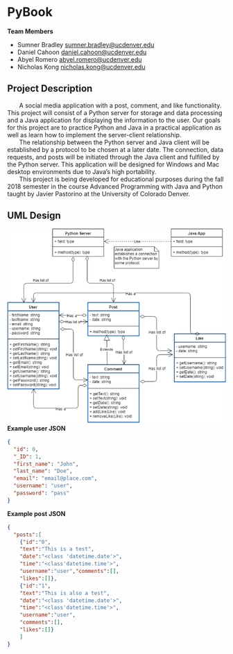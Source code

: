 # PyBook
**Team Members**
  * Sumner Bradley  sumner.bradley@ucdenver.edu
  * Daniel Cahoon	  daniel.cahoon@ucdenver.edu
  * Abyel Romero		abyel.romero@ucdenver.edu
  * Nicholas Kong	  nicholas.kong@ucdenver.edu
## Project Description
&nbsp;&nbsp;&nbsp;&nbsp;&nbsp;&nbsp; A social media application with a post, comment, and like functionality. This project will consist of a Python server for storage and data processing and a Java application for displaying the information to the user. Our goals for this project are to practice Python and Java in a practical application as well as learn how to implement the server-client relationship.\
&nbsp;&nbsp;&nbsp;&nbsp;&nbsp;&nbsp; The relationship between the Python server and Java client will be established by a protocol to be chosen at a later date. The connection, data requests, and posts will be initiated through the Java client and fulfilled by the Python server. This application will be designed for Windows and Mac desktop environments due to Java’s high portability.\
&nbsp;&nbsp;&nbsp;&nbsp;&nbsp;&nbsp; This project is being developed for educational purposes during the fall 2018 semester in the course Advanced Programming with Java and Python taught by Javier Pastorino at the University of Colorado Denver.
## UML Design
<img src="ProjectDesign.png"></img><br>
**Example user JSON**
```json
{
  "id": 0,
  "_ID": 1,
  "first_name": "John",
  "last_name": "Doe",
  "email": "email@place.com",
  "username": "user",
  "password": "pass"
}
```
**Example post JSON**
```json
{
  "posts":[
    {"id":"0",
    "text":"This is a test",
    "date":"<class 'datetime.date'>",
    "time":"<class'datetime.time'>",
    "username":"user","comments":[],
    "likes":[]},
    {"id":"1",
    "text":"This is also a test",
    "date":"<class 'datetime.date'>",
    "time":"<class'datetime.time'>",
    "username":"user",
    "comments":[],
    "likes":[]}
    ]
}
```
